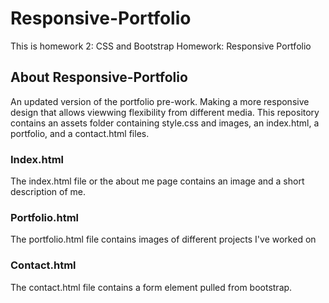 # Responsive-Portfolio

This is homework 2: CSS and Bootstrap Homework: Responsive Portfolio

## About Responsive-Portfolio

An updated version of the portfolio pre-work. Making a more responsive design that allows viewwing flexibility from different media. This repository contains an assets folder containing style.css and images, an index.html, a portfolio, and a contact.html files.

### Index.html

The index.html file or the about me page contains an image and a short description of me.

### Portfolio.html

The portfolio.html file contains images of different projects I've worked on

### Contact.html

The contact.html file contains a form element pulled from bootstrap.